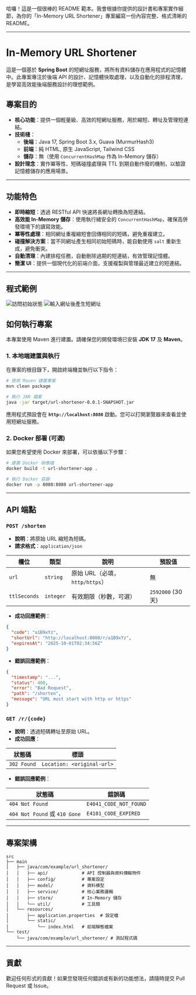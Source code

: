 哈囉！這是一個很棒的 README 範本。我會根據你提供的設計書和專案實作細節，為你的「In-Memory URL Shortener」專案編寫一份內容完整、格式清晰的 README。

-----

# In-Memory URL Shortener

這是一個基於 **Spring Boot** 的短網址服務，將所有資料儲存在應用程式的記憶體中。此專案專注於後端 API 的設計、記憶體快取處理，以及自動化的排程清理，是學習高效能後端服務設計的理想範例。

## 專案目的

  * **核心功能**：提供一個輕量級、高效的短網址服務，用於縮短、轉址及管理短連結。
  * **技術棧**：
      * **後端**：Java 17, Spring Boot 3.x, Guava (MurmurHash3)
      * **前端**：純 HTML, 原生 JavaScript, Tailwind CSS
      * **儲存**：無（使用 `ConcurrentHashMap` 作為 In-Memory 儲存）
  * **設計理念**：實作冪等性、短碼碰撞處理與 TTL 到期自動作廢的機制，以驗證記憶體儲存的應用場景。

-----

## 功能特色

  * **即時縮短**：透過 RESTful API 快速將長網址轉換為短連結。
  * **高效能 In-Memory 儲存**：使用執行緒安全的 `ConcurrentHashMap`，確保高併發環境下的讀寫效能。
  * **冪等性處理**：相同網址重複縮短會回傳相同的短碼，避免重複建立。
  * **碰撞解決方案**：當不同網址產生相同初始短碼時，能自動使用 `salt` 重新生成，避免衝突。
  * **自動清理**：內建排程任務，自動刪除過期的短連結，有效管理記憶體。
  * **簡潔 UI**：提供一個現代化的前端介面，支援複製與管理最近建立的短連結。

-----

## 程式範例

![訪問初始狀態](https://imgur.com/5ZDehKE)
![輸入網址後產生短網址](https://imgur.com/NUNTKHb)

## 如何執行專案

本專案使用 Maven 進行建置。請確保您的開發環境已安裝 **JDK 17** 及 **Maven**。

### 1\. 本地端建置與執行

在專案的根目錄下，開啟終端機並執行以下指令：

```sh
# 使用 Maven 建置專案
mvn clean package

# 執行 JAR 檔案
java -jar target/url-shortener-0.0.1-SNAPSHOT.jar
```

應用程式預設會在 **`http://localhost:8080`** 啟動。您可以打開瀏覽器來查看並使用短網址服務。

### 2\. Docker 部署 (可選)

如果您希望使用 Docker 來部署，可以依循以下步驟：

```sh
# 建置 Docker 映像檔
docker build -t url-shortener-app .

# 執行 Docker 容器
docker run -p 8080:8080 url-shortener-app
```

-----

## API 端點

### `POST /shorten`

  * **說明**：將原始 URL 縮短為短碼。
  * **請求格式**：`application/json`

| 欄位 | 類型 | 說明 | 預設值 |
|---|---|---|---|
| `url` | `string` | 原始 URL（必填，`http/https`） | 無 |
| `ttlSeconds` | `integer` | 有效期限（秒數，可選） | `2592000` (30 天) |

  * **成功回應範例**：

<!-- end list -->

```json
{
  "code": "a1B9xYz",
  "shortUrl": "http://localhost:8080/r/a1B9xYz",
  "expiresAt": "2025-10-01T02:34:56Z"
}
```

  * **錯誤回應範例**：

<!-- end list -->

```json
{
  "timestamp": "...",
  "status": 400,
  "error": "Bad Request",
  "path": "/shorten",
  "message": "URL must start with http or https"
}
```

### `GET /r/{code}`

  * **說明**：透過短碼轉址至原始 URL。
  * **成功回應**：

| 狀態碼 | 標頭 |
|---|---|
| `302 Found` | `Location: <original-url>` |

  * **錯誤回應範例**：

| 狀態碼 | 錯誤碼 |
|---|---|
| `404 Not Found` | `E4041_CODE_NOT_FOUND` |
| `404 Not Found` 或 `410 Gone` | `E4101_CODE_EXPIRED` |

-----

## 專案架構

```
src
├── main
│   ├── java/com/example/url_shortener/
│   │   ├── api/             # API 控制器與資料傳輸物件
│   │   ├── config/          # 專案設定
│   │   ├── model/           # 資料模型
│   │   ├── service/         # 核心業務邏輯
│   │   ├── store/           # In-Memory 儲存
│   │   └── util/            # 工具類
│   └── resources/
│       ├── application.properties  # 設定檔
│       └── static/
│           └── index.html   # 前端靜態檔案
└── test/
    └── java/com/example/url_shortener/ # 測試程式碼
```

-----

## 貢獻

歡迎任何形式的貢獻！如果您發現任何錯誤或有新的功能想法，請隨時提交 Pull Request 或 Issue。
